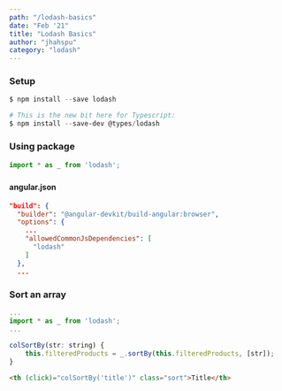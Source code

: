 ```yaml
---
path: "/lodash-basics"
date: "Feb '21"
title: "Lodash Basics"
author: "jhahspu"
category: "lodash"
---
```



### Setup

```powershell
$ npm install --save lodash

# This is the new bit here for Typescript: 
$ npm install --save-dev @types/lodash

```

#####


### Using package

```javascript
import * as _ from 'lodash';
```

#####


#### angular.json

```json
"build": {
  "builder": "@angular-devkit/build-angular:browser",
  "options": {
    ...
    "allowedCommonJsDependencies": [
      "lodash"
    ]
  },
  ...

```

#####


### Sort an array

```javascript
...
import * as _ from 'lodash';
...

colSortBy(str: string) {
    this.filteredProducts = _.sortBy(this.filteredProducts, [str]);
}
```

```html
<th (click)="colSortBy('title')" class="sort">Title</th>
```


